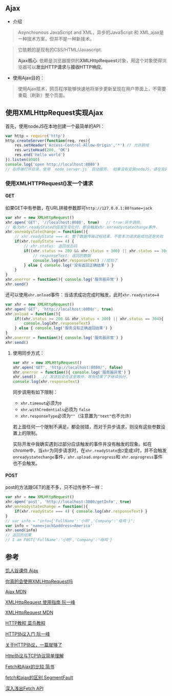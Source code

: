 ## Ajax

- 介绍

> Asynchronous JavaScript and XML，异步的JavaScript 和 XML,ajax是一种技术方案，但并不是一种新技术。

> 它依赖的是现有的CSS/HTML/Javascript.
>
> **Ajax核心**: 依赖是浏览器提供的**XMLHttpRequest**对象，用这个对象使得浏览器可以**发出HTTP请求**与**接收HTTP响应**。

- 使用Ajax目的：

> 使用Ajax技术，网页程序能够快速地将渐步更新呈现在用户界面上，不需要重载（刷新）整个页面。



## 使用XMLHttpRequest实现Ajax

首先，使用nodeJS在本地创建一个最简单的API：

```javascript
var http = require('http')
http.createServer(function(req, res){
	res.setHeader('Access-Control-Allow-Origin','*') // 允许跨域
	res.writeHead(200, 'OK')
	res.end('hello world')
}).listen(8080)
console.log('open http://localhost:8080')
// 在终端打开目录，使用 `node server.js` 启动服务， 如果没有安装nodeJS，请在官网下载安装
```

### 使用XMLHTTPRequest()发一个请求

#### GET

如果GET中有参数，在URL拼接参数即可`http://127.0.0.1:80?name=jack`

```javascript
var xhr = new XMLHttpRequest()
xhr.open('GET', '//localhost:8080', true)	// true:异步调用，
// 每次xhr.readyState的值发生变化时，都会触发xhr.onreadystatechange事件，
xhr.onreadystatechange = function(){
    // xhr.readyState === 4: 整个数据传输过程结束，不管本次请求是成功还是失败
    if(xhr.readyState === 4) {
        // xhr.status: 返回状态码
        if((xhr.status >= 200 && xhr.status < 300) || xhr.status == 304){
            // responseText: 返回的数据
            console.log(xhr.responseText) //成功了
        } else { console.log('没有返回正确结果') }
    }
}
xhr.onerror = function(){ console.log('服务器异常') }
xhr.send()
```

还可以使用`xhr.onload`事件：当请求成功完成时触发，此时`xhr.readystate=4`

```javascript
var xhr = new XMLHttpRequest()
xhr.open('GET', 'http://localhost:8080/', true)
xhr.onload = function(){
    if((xhr.status >= 200 && xhr.status < 300) || xhr.status == 304){
        console.log(xhr.responseText)
    } else { console.log('服务没有正确返回结果') }
}
xhr.onerror = function(){ console.log('服务器异常') }
xhr.send()
```

1. 使用同步方式：

   ```javascript
   var xhr = new XMLHttpRequest()
   xhr.open('GET', 'http://localhost:8080/', false)
   xhr.onerror = function(){ console.log('服务器异常') }
   xhr.send()	// 发送后会在这里等待，等有结果了才继续执行。
   console.log(xhr.responseText)
   ```

   同步调用有如下限制：

   - `xhr.timeout`必须为`0`
   - `xhr.withCredentials`必须为 `false`
   - `xhr.responseType`必须为`""`（注意置为`"text"`也不允许）

   若上面任何一个限制不满足，都会抛错，而对于异步请求，则没有这些参数设置上的限制。

   实际开发中我确实遇到过部分应该触发的事件并没有触发的现象。如在 chrome中，当`xhr`为同步请求时，在`xhr.readyState`由`2`变成`3`时，并不会触发 `onreadystatechange`事件，`xhr.upload.onprogress`和 `xhr.onprogress`事件也不会触发。

#### POST

post的方法跟GET的差不多，只不过传参不一样：

```javascript
var xhr = new XMLHttpRequest()
xhr.open('post', 'http://localhost:3000/getInfo', true)
xhr.onreadystatechange = function(){
    if(xhr.readyState === 4) { console.log(xhr.responseText) }
}
// var info = "info={'FullName':'小明','Company':'母鸡'}";
var info = 'name=jack&address=America'
xhr.send(info)
// 返回的结果
// I am POST{'FullName':'小明','Company':'母鸡'}
```





## 参考

[饥人谷课件 Ajax](http://book.jirengu.com/fe/前端基础/Javascript/ajax.htmll)

[你真的会使用XMLHttpRequest吗](https://segmentfault.com/a/1190000004322487)

[Ajax MDN](https://developer.mozilla.org/zh-CN/docs/Web/Guide/AJAX)

[XMLHttpRequest 使用指南 阮一峰]()

[XMLHttpRequest MDN](https://developer.mozilla.org/zh-CN/docs/Web/API/XMLHttpRequest)

[HTTP教程 菜鸟教程](http://www.runoob.com/http/http-tutorial.html)

[HTTP协议入门 阮一峰](http://www.ruanyifeng.com/blog/2016/08/http.html)

[关于HTTP协议，一篇就够了](http://www.cnblogs.com/ranyonsue/p/5984001.html)

[Http协议与TCP协议简单理解](https://blog.csdn.net/sundacheng1989/article/details/28239711)

[Fetch和Ajax的比较 简书](https://www.jianshu.com/p/71f756103df8)

[fetch和ajax的区别 SegmentFault](https://segmentfault.com/a/1190000011019618)

[深入浅出Fetch API](http://web.jobbole.com/84924/)

